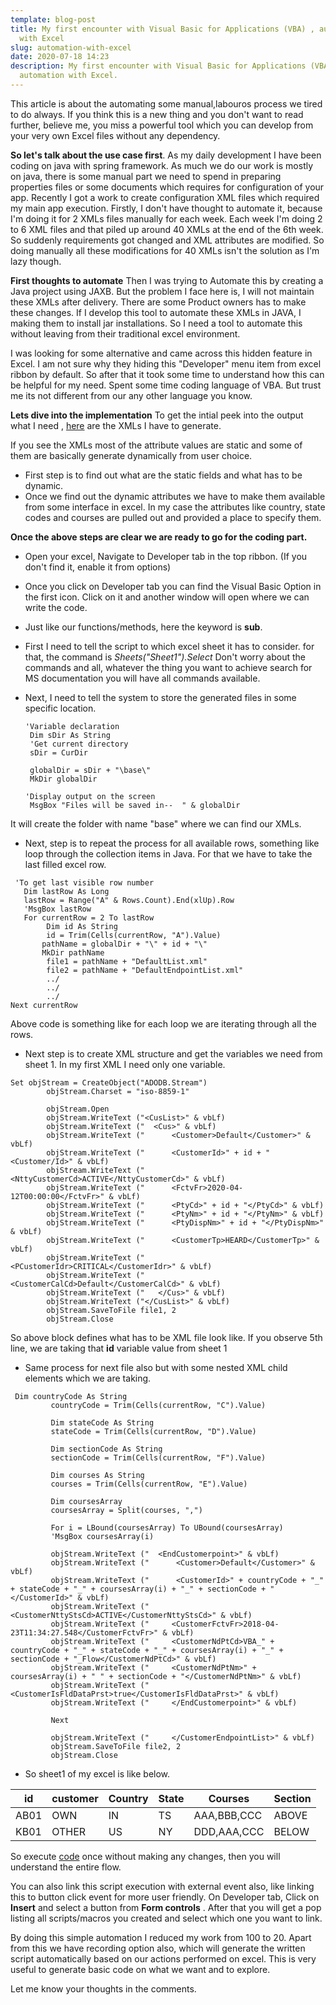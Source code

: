 ```yaml
---
template: blog-post
title: My first encounter with Visual Basic for Applications (VBA) , automation
  with Excel
slug: automation-with-excel
date: 2020-07-18 14:23
description: My first encounter with Visual Basic for Applications (VBA) ,
  automation with Excel.
---
```

 This article is about the automating some manual,labouros process we tired to do always. If you think this is a new thing and you don't want to read further, believe me, you miss a powerful tool which you can develop from your very own Excel files without any dependency.

**So let's talk about the use case first**.
			As my daily development I have been coding on java with spring framework. As much we do our work is mostly on java, there is some manual part we need to spend in preparing properties files or some documents which requires for configuration of your app.  Recently I got a work to  create configuration XML files which required my main app execution.  Firstly, I don't have thought to automate it, because I'm doing it for 2 XMLs files manually for each week. Each week I'm doing 2 to 6 XML files and that piled up around 40 XMLs at the end of the 6th week. So suddenly requirements got changed and XML attributes are modified.  So doing manually all these modifications for 40 XMLs isn't the solution as I'm lazy though.

**First thoughts to automate**
Then I was trying to Automate this by creating a Java project using JAXB. But the problem I face here is, I will not maintain these XMLs after delivery. There are some Product owners has to make these changes. If I develop this tool to automate these XMLs in JAVA, I making them to install jar installations. So I need a tool to automate this without leaving from their traditional excel environment.

I was looking for some alternative and came across this hidden feature in Excel. I am not sure why they hiding this "Developer" menu item from excel ribbon by default. So after that it took some time to understand how this can be helpful for my need. Spent some time coding language of VBA. But trust me its not different from our any other language you know. 

**Lets dive into the implementation**
To get the intial peek into the output what I need , [here]([https://github.com/nyalla/attachments/tree/master/generation](https://github.com/nyalla/attachments/tree/master/generation)) are the XMLs I have to generate.

If you see the XMLs most of the attribute values are static and some of them are basically generate dynamically from user choice.  

 - First step is to find out what are the static fields and what has to be dynamic.
 - Once we find out the dynamic attributes we have to make them available from some interface in excel.
In my case the attributes like country, state codes and courses are pulled out and provided a place to specify them.

**Once the above steps are clear we are ready to go for the coding part.** 

 - Open your excel, Navigate to Developer tab in the top ribbon. (If you don't find it, enable it from options)
 - Once you click on Developer tab you can find the Visual Basic Option in the first icon. Click on it and another window will open where we can write the code.
 - Just like our functions/methods, here the keyword is **sub**. 
 - First I need to tell the script to which excel sheet it has to consider. for that, the command is *Sheets("Sheet1").Select*
 Don't worry about the commands and all, whatever the thing you want to achieve search for MS documentation you will have all commands available.
 - Next, I need to tell the system to store the generated files in some specific location. 

       'Variable declaration
        Dim sDir As String
        'Get current directory
        sDir = CurDir
        
        globalDir = sDir + "\base\"
        MkDir globalDir
                
       'Display output on the screen
        MsgBox "Files will be saved in--  " & globalDir   
It will create the folder with name "base" where we can find our XMLs.

 - Next, step is to repeat the process for all available rows, something like loop through the collection items in Java. For that we have to take the last filled excel row.

 ```
  'To get last visible row number
    Dim lastRow As Long
    lastRow = Range("A" & Rows.Count).End(xlUp).Row
    'MsgBox lastRow
    For currentRow = 2 To lastRow
         Dim id As String
         id = Trim(Cells(currentRow, "A").Value) 
        pathName = globalDir + "\" + id + "\"
        MkDir pathName
         file1 = pathName + "DefaultList.xml"
         file2 = pathName + "DefaultEndpointList.xml"
         ../
         ../
         ../
Next currentRow
 ```  
Above code is something like for each loop we are iterating through all the rows.

 - Next step is to create XML structure and get the variables we need from sheet 1. In my first XML I need only one variable. 
 ```
Set objStream = CreateObject("ADODB.Stream")
         objStream.Charset = "iso-8859-1"
         
         objStream.Open
         objStream.WriteText ("<CusList>" & vbLf)
         objStream.WriteText ("  <Cus>" & vbLf)
         objStream.WriteText ("      <Customer>Default</Customer>" & vbLf)
         objStream.WriteText ("      <CustomerId>" + id + "<Customer/Id>" & vbLf)
         objStream.WriteText ("      <NttyCustomerCd>ACTIVE</NttyCustomerCd>" & vbLf)
         objStream.WriteText ("      <FctvFr>2020-04-12T00:00:00</FctvFr>" & vbLf)
         objStream.WriteText ("      <PtyCd>" + id + "</PtyCd>" & vbLf)
         objStream.WriteText ("      <PtyNm>" + id + "</PtyNm>" & vbLf)
         objStream.WriteText ("      <PtyDispNm>" + id + "</PtyDispNm>" & vbLf)
         objStream.WriteText ("      <CustomerTp>HEARD</CustomerTp>" & vbLf)
         objStream.WriteText ("      <PCustomerIdr>CRITICAL</CustomerIdr>" & vbLf)
         objStream.WriteText ("      <CustomerCalCd>Default</CustomerCalCd>" & vbLf)
         objStream.WriteText ("   </Cus>" & vbLf)
         objStream.WriteText ("</CusList>" & vbLf)
         objStream.SaveToFile file1, 2
         objStream.Close
```
So above block defines what has to be XML file look like. If you observe 5th  line, we are taking that **id** variable value from sheet 1  

 - Same process for next file also but with some nested XML child elements which we are taking.
```
 Dim countryCode As String
         countryCode = Trim(Cells(currentRow, "C").Value)
         
         Dim stateCode As String
         stateCode = Trim(Cells(currentRow, "D").Value)
         
         Dim sectionCode As String
         sectionCode = Trim(Cells(currentRow, "F").Value)
         
         Dim courses As String
         courses = Trim(Cells(currentRow, "E").Value)
         
         Dim coursesArray
         coursesArray = Split(courses, ",")
         
         For i = LBound(coursesArray) To UBound(coursesArray)
         'MsgBox coursesArray(i)
         
         objStream.WriteText ("  <EndCustomerpoint>" & vbLf)
         objStream.WriteText ("      <Customer>Default</Customer>" & vbLf)
         objStream.WriteText ("      <CustomerId>" + countryCode + "_" + stateCode + "_" + coursesArray(i) + "_" + sectionCode + "</CustomerId>" & vbLf)
         objStream.WriteText ("     <CustomerNttyStsCd>ACTIVE</CustomerNttyStsCd>" & vbLf)
         objStream.WriteText ("     <CustomerFctvFr>2018-04-23T11:34:27.548</CustomerFctvFr>" & vbLf)
         objStream.WriteText ("     <CustomerNdPtCd>VBA_" + countryCode + "_" + stateCode + "_" + coursesArray(i) + "_" + sectionCode + "_Flow</CustomerNdPtCd>" & vbLf)
         objStream.WriteText ("     <CustomerNdPtNm>" + coursesArray(i) + " " + sectionCode + "</CustomerNdPtNm>" & vbLf)
         objStream.WriteText ("     <CustomerIsFldDataPrst>true</CustomerIsFldDataPrst>" & vbLf)
         objStream.WriteText ("     </EndCustomerpoint>" & vbLf)
         
         Next
         
         objStream.WriteText ("     </CustomerEndpointList>" & vbLf)
         objStream.SaveToFile file2, 2
         objStream.Close
```

 - So sheet1 of my excel is like below.
 
| id | customer |Country|State| Courses|Section |
|--|--|--|--|--|--|
| AB01 |OWN  |IN |TS | AAA,BBB,CCC|ABOVE |
| KB01 | OTHER | US| NY|DDD,AAA,CCC |BELOW |


So execute  [code]([https://raw.githubusercontent.com/nyalla/attachments/master/generation/xml_scripts.vba](https://raw.githubusercontent.com/nyalla/attachments/master/generation/xml_scripts.vba)) once without making any changes, then you will understand the entire flow.

You can also link this script execution with external event also, like linking this to button click event for more user friendly. 
On Developer tab, Click on **Insert**  and select a button from **Form controls** .
After that you will get a pop listing all scripts/macros you created and select which one you want to link.

By doing this simple automation I reduced my work from 100 to 20. Apart from this we have recording option also, which will generate the written script automatically based on our actions performed on excel. This is very useful to generate basic code on what we want and to explore. 

Let me know your thoughts in the comments.